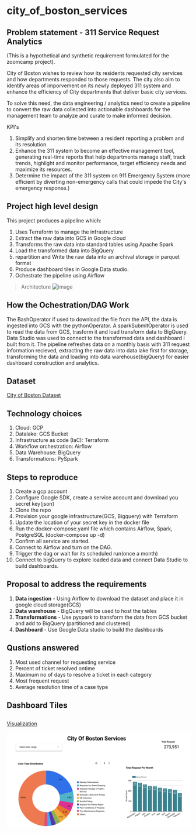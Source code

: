 # city_of_boston_services


## Problem statement - 311 Service Request Analytics
(This is a hypothetical and synthetic requirement formulated for the zoomcamp project).

City of Boston wishes to review how its residents requested city services and how departments responded to those requests. The city also aim to identify areas of imporvement on its newly deployed 311 system and enhance the efficiency of City departments that deliver basic city services.


To solve this need, the data engineering / analytics need to create a pipeline to convert the raw data collected into actionable dashboards for the management team to analyze and curate to make informed decision.


KPI's
  1.  Simplify and shorten time between a resident reporting a problem and its resolution.
  2.  Enhance the 311 system to become an effective management tool, generating real-time reports that help departments manage staff, track trends,                   highlight and monitor performance, target efficiency needs and maximize its resources.
  3.  Determine the impact of the 311 system on 911 Emergency System (more efficient by diverting non-emergency calls that could impede the City's emergency response.)



## Project high level design
This project produces a pipeline which:

1. Uses Terraform to manage the infrastructure
2. Extract the raw data into GCS in Google cloud
3. Transforms the raw data into standard tables using Apache Spark
4. Load the transformed data into BigQuery
5. repartition and Write the raw data into an archival storage in parquet format
6. Produce dashboard tiles in Google Data studio.
7. Ochestrate the pipeline using Airflow

> Architecture
> <img width="891" alt="image" src="https://user-images.githubusercontent.com/86935340/159110024-cab9b753-0b69-4314-9efb-9ad7e9650a2c.png">

## How the Ochestration/DAG Work

The BashOperator if used to download the file from the API, the data is ingested into GCS with the pythonOperator. A sparkSubmitOperator is used to read the data from GCS, trasform it and  load transform data to BigQuery. Data Studio was used to connect to the transformed data and dashboard i built from it. 
The pipeline refreshes data on a monthly basis with 311 request information recieved, extracting the raw data into data lake first for storage, transforming the data and loading into data warehouse(bigQuery) for easier dashboard construction and analytics.

## Dataset
[City of Boston Dataset](https://data.boston.gov/dataset/8048697b-ad64-4bfc-b090-ee00169f2323/resource/f53ebccd-bc61-49f9-83db-625f209c95f5/download/tmppgq9965_.csv)


## Technology choices
1. Cloud: GCP
2. Datalake: GCS Bucket
3. Infrastructure as code (IaC): Terraform 
4. Workflow orchestration: Airflow 
5. Data Warehouse: BigQuery 
6. Transformations: PySpark

## Steps to reproduce
1. Create a gcp account
2. Configure Google SDK, create a service account and download you secret key(json)
3. Clone the repo
4. Provision your google infrastructure(GCS, Bigquery) with Terraform
5. Update the location of your secret key in the docker file
6. Run the docker-compose.yaml file which contains Airflow, Spark, PostgreSQL (docker-compose up -d)
7. Confirm all service are started.
8. Connect to Airflow and turn on the DAG.
9. Trigger the dag or wait for its scheduled run(once a month)
10. Connect to bigQuery to explore loaded data and connect Data Studio to build dashboards.



## Proposal to address the requirements
1. **Data ingestion** - Using Airflow to download the dataset and place it in google cloud storage(GCS)
2. **Data warehouse** - BigQuery will be used to host the tables
3. **Transformations** - Use pyspark to transform the data from GCS bucket and add to BigQuery (partitioned and clustered)
4. **Dashboard** - Use Google Data studio to build the dashboards 

## Qustions answered
1. Most used channel for requesting service
2. Percent of ticket resolved ontime
3. Maximum no of days to resolve a ticket in each category
4. Most frequent request
5. Average resolution time of a case type

## Dashboard Tiles
## 
[Visualization](https://datastudio.google.com/reporting/d99a4623-74d2-40ee-a1f6-7e3180cb77e2)



![](res/2022-04-10-21-28-27.png)







